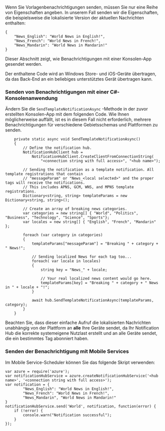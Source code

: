 



Wenn Sie Vorlagenbenachrichtigungen senden, müssen Sie nur eine Reihe von Eigenschaften angeben. In unserem Fall senden wir die Eigenschaften, die beispielsweise die lokalisierte Version der aktuellen Nachrichten enthalten:

    {
        "News_English": "World News in English!",
        "News_French": "World News in French!",
        "News_Mandarin": "World News in Mandarin!"
    }


Dieser Abschnitt zeigt, wie Benachrichtigungen mit einer Konsolen-App gesendet werden.

Der enthaltene Code wird an Windows Store- und iOS-Geräte übertragen, da das Back-End an ein beliebiges unterstütztes Gerät übertragen kann.

### <a name="to-send-notifications-using-a-c-console-app"></a>Senden von Benachrichtigungen mit einer C#-Konsolenanwendung
Ändern Sie die `SendTemplateNotificationAsync` -Methode in der zuvor erstellten Konsolen-App mit dem folgenden Code. Wie Ihnen möglicherweise auffällt, ist es in diesem Fall nicht erforderlich, mehrere Benachrichtigungen für verschiedene Gebietsschemas und Plattformen zu senden.

        private static async void SendTemplateNotificationAsync()
        {
            // Define the notification hub.
            NotificationHubClient hub = 
                NotificationHubClient.CreateClientFromConnectionString(
                    "<connection string with full access>", "<hub name>");

            // Sending the notification as a template notification. All template registrations that contain 
            // "messageParam" or "News_<local selected>" and the proper tags will receive the notifications. 
            // This includes APNS, GCM, WNS, and MPNS template registrations.
            Dictionary<string, string> templateParams = new Dictionary<string, string>();

            // Create an array of breaking news categories.
            var categories = new string[] { "World", "Politics", "Business", "Technology", "Science", "Sports"};
            var locales = new string[] { "English", "French", "Mandarin" };

            foreach (var category in categories)
            {
                templateParams["messageParam"] = "Breaking " + category + " News!";

                // Sending localized News for each tag too...
                foreach( var locale in locales)
                {
                    string key = "News_" + locale;

                    // Your real localized news content would go here.
                    templateParams[key] = "Breaking " + category + " News in " + locale + "!";
                }

                await hub.SendTemplateNotificationAsync(templateParams, category);
            }
        }


Beachten Sie, dass dieser einfache Aufruf die lokalisierten Nachrichten unabhängig von der Plattform an **alle** Ihre Geräte sendet, da Ihr Notification Hub die korrekte systemeigene Nutzlast erstellt und an alle Geräte sendet, die ein bestimmtes Tag abonniert haben.

### <a name="sending-the-notification-with-mobile-services"></a>Senden der Benachrichtigung mit Mobile Services
Im Mobile Service-Scheduler können Sie das folgende Skript verwenden:

    var azure = require('azure');
    var notificationHubService = azure.createNotificationHubService('<hub name>', '<connection string with full access>');
    var notification = {
            "News_English": "World News in English!",
            "News_French": "World News in French!",
            "News_Mandarin", "World News in Mandarin!"
    }
    notificationHubService.send('World', notification, function(error) {
        if (!error) {
            console.warn("Notification successful");
        }
    });


